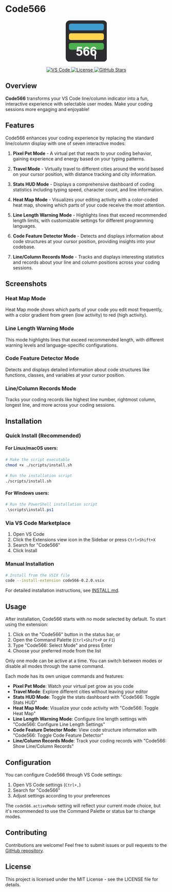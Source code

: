 # Code566

<p align="center">
  <img src="resources/icon.png" width="128" height="128" alt="Code566 Logo">
</p>

<div align="center">
  <a href="https://marketplace.visualstudio.com/items?itemName=aliv029bmj.code566">
    <img src="https://img.shields.io/badge/VS%20Code-v1.60+-blue.svg" alt="VS Code">
  </a>
  <a href="https://github.com/aliv029bmj/codemate/blob/main/LICENSE">
    <img src="https://img.shields.io/badge/License-MIT-green.svg" alt="License">
  </a>
  <a href="https://github.com/aliv029bmj/codemate">
    <img src="https://img.shields.io/github/stars/aliv029bmj/codemate?style=social" alt="GitHub Stars">
  </a>
</div>

## Overview

**Code566** transforms your VS Code line/column indicator into a fun, interactive experience with selectable user modes. Make your coding sessions more engaging and enjoyable!

## Features

Code566 enhances your coding experience by replacing the standard line/column display with one of seven interactive modes:

1. **Pixel Pet Mode** - A virtual pet that reacts to your coding behavior, gaining experience and energy based on your typing patterns.

2. **Travel Mode** - Virtually travel to different cities around the world based on your cursor position, with distance tracking and city information.

3. **Stats HUD Mode** - Displays a comprehensive dashboard of coding statistics including typing speed, character count, and line information.

4. **Heat Map Mode** - Visualizes your editing activity with a color-coded heat map, showing which parts of your code receive the most attention.

5. **Line Length Warning Mode** - Highlights lines that exceed recommended length limits, with customizable settings for different programming languages.

6. **Code Feature Detector Mode** - Detects and displays information about code structures at your cursor position, providing insights into your codebase.

7. **Line/Column Records Mode** - Tracks and displays interesting statistics and records about your line and column positions across your coding sessions.

## Screenshots

### Heat Map Mode

Heat Map mode shows which parts of your code you edit most frequently, with a color gradient from green (low activity) to red (high activity).

### Line Length Warning Mode

This mode highlights lines that exceed recommended length, with different warning levels and language-specific configurations.

### Code Feature Detector Mode

Detects and displays detailed information about code structures like functions, classes, and variables at your cursor position.

### Line/Column Records Mode

Tracks your coding records like highest line number, rightmost column, longest line, and more across your coding sessions.

## Installation

### Quick Install (Recommended)

#### For Linux/macOS users:

```bash
# Make the script executable
chmod +x ./scripts/install.sh

# Run the installation script
./scripts/install.sh
```

#### For Windows users:

```powershell
# Run the PowerShell installation script
.\scripts\install.ps1
```

### Via VS Code Marketplace

1. Open VS Code
2. Click the Extensions view icon in the Sidebar or press `Ctrl+Shift+X`
3. Search for "Code566"
4. Click Install

### Manual Installation

```bash
# Install from the VSIX file
code --install-extension code566-0.2.0.vsix
```

For detailed installation instructions, see [INSTALL.md](INSTALL.md).

## Usage

After installation, Code566 starts with no mode selected by default. To start using the extension:

1. Click on the "Code566" button in the status bar, or
2. Open the Command Palette (`Ctrl+Shift+P` or `F1`)
3. Type "Code566: Select Mode" and press Enter
4. Choose your preferred mode from the list

Only one mode can be active at a time. You can switch between modes or disable all modes through the same command.

Each mode has its own unique commands and features:

- **Pixel Pet Mode**: Watch your virtual pet grow as you code
- **Travel Mode**: Explore different cities without leaving your editor
- **Stats HUD Mode**: Toggle the stats dashboard with "Code566: Toggle Stats HUD"
- **Heat Map Mode**: Visualize your code activity with "Code566: Toggle Heat Map"
- **Line Length Warning Mode**: Configure line length settings with "Code566: Configure Line Length Settings"
- **Code Feature Detector Mode**: View code structure information with "Code566: Toggle Code Feature Detector"
- **Line/Column Records Mode**: Track your coding records with "Code566: Show Line/Column Records"

## Configuration

You can configure Code566 through VS Code settings:

1. Open VS Code settings (`Ctrl+,`)
2. Search for "Code566"
3. Adjust settings according to your preferences

The `code566.activeMode` setting will reflect your current mode choice, but it's recommended to use the Command Palette or status bar to change modes.

## Contributing

Contributions are welcome! Feel free to submit issues or pull requests to the [GitHub repository](https://github.com/aliv029bmj/codemate).

## License

This project is licensed under the MIT License - see the LICENSE file for details.
